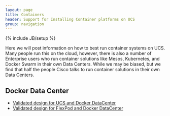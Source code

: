```yaml
---
layout: page
title: Containers
header: Support for Installing Container platforms on UCS
group: navigation
---
```

{% include JB/setup %}

Here we will post information on how to best run container systems on UCS.  Many people run this on the cloud, however, there is also
a number of Enterprise users who run container solutions like Mesos, Kubernetes, and Docker Swarm in their own Data Centers. While
we may be biased, but we find that half the people Cisco talks to run container solutions in their own Data Centers. 

## Docker Data Center
* [Validated design for UCS and Docker DataCenter](http://www.cisco.com/c/en/us/td/docs/unified_computing/ucs/UCS_CVDs/ucs_docker.html)
* [Validated design for FlexPod and Docker DataCenter](http://www.cisco.com/c/en/us/td/docs/unified_computing/ucs/UCS_CVDs/flexpod_docker_deploy_design.html)



